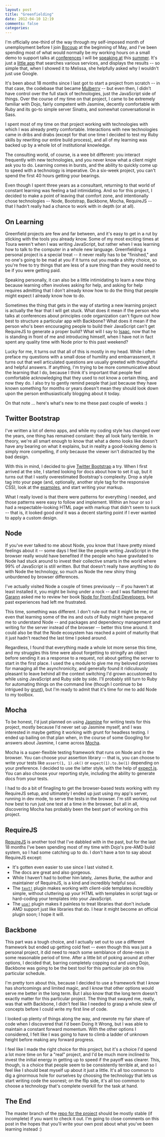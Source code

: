 ```yaml
---
layout: post
title: "Greenfielding"
date: 2012-04-10 12:19
comments: false
categories:
---
```


I'm officially one-third of the way through my self-imposed month of unemployment before I join [Bocoup](http://bocoup.com) at the beginning of May, and I've been spending most of what would normally be my working hours on a small demo to support talks at [conferences](http://2012.front-trends.com/) I will be [speaking at](http://backboneconf.com/) this [summer](http://2012.texasjavascript.com/). It's just a [little app](https://github.com/rmurphey/srchr-demo) that searches various services, and displays the results -- so simple that, when I showed it to Melissa, she helpfully asked why I wouldn't just use Google.

It's been about 18 months since I last got to start a project from scratch -- in that case, the codebase that became [Mulberry](http://mulberry.toura.com) -- but even then, I didn't have control over the full stack of technologies, just the JavaScript side of things. Over the course of my time on that project, I came to be extremely familiar with Dojo, fairly competent with Jasmine, decently comfortable with Ruby and its go-to simple server Sinatra, and somewhat conversational in Sass.

I spent most of my time on that project working with technologies with which I was already pretty comfortable. Interactions with new technologies came in dribs and drabs (except for that one time I decided to test my Ruby skills by rewriting our entire build process), and all of my learning was backed up by a whole lot of institutional knowledge.

The consulting world, of course, is a wee bit different: you interact frequently with new technologies, and you never know what a client might ask you to do. Learning comes in bursts, and the ability to quickly come up to speed with a technology is imperative. On a six-week project, you can't spend the first 40 hours getting your bearings.

Even though I spent three years as a consultant, returning to that world of constant learning was feeling a tad intimidating. And so for this project, I decided to make a point of leaving that comfort zone, and intentionally chose technologies -- Node, Bootstrap, Backbone, Mocha, RequireJS -- that I hadn't really had a chance to work with in depth (or at all).

## On Learning

Greenfield projects are few and far between, and it's easy to get in a rut by sticking with the tools you already know. Some of my most exciting times at Toura weren't when I was writing JavaScript, but rather when I was learning how to talk to the computer in a whole new language. Greenfielding a personal project is a special treat -- it never really has to be "finished," and no one's going to be mad at you if it turns out you made a shitty choice, so you're free to try things that are less of a sure thing than they would need to be if you were getting paid.

Speaking personally, it can also be a little intimidating to learn a new thing because learning often involves asking for help, and asking for help requires admitting that I don't already know how to do the thing that people might expect I already know how to do.

Sometimes the thing that gets in the way of starting a new learning project is actually the fear that I will get stuck. What does it mean if the person who talks at conferences about principles code organization can't figure out how best to structure a particular app with Backbone? What does it mean if the person who's been encouraging people to build their JavaScript can't get RequireJS to generate a proper build? What will I say to [Isaac](http://blog.izs.me/), now that he is standing in front of me and introducing himself, when I have not in fact spent any quality time with Node prior to this past weekend?

Lucky for me, it turns out that all of this is mostly in my head. While I often preface my questions with a small dose of humility and embarrassment, it turns out that well articulated questions are usually greeted with thoughtful and helpful answers. If anything, I'm trying to be more communicative about the learning that I do, because I think it's important that people feel comfortable acknowledging that they used to not know a certain thing, and now they do. I also try to gently remind people that just because they have known something for months or years doesn't mean they should look down upon the person enthusiastically blogging about it today.

On that note ... here's what's new to me these past couple of weeks :)

## Twitter Bootstrap

I've written a lot of demo apps, and while my coding style has changed over the years, one thing has remained constant: they all look fairly terrible. In theory, we're all smart enough to know that what a demo looks like doesn't have any bearing on what it explains, but in reality a good-looking demo is simply more compelling, if only because the viewer isn't distracted by the bad design.

With this in mind, I decided to give [Twitter Bootstrap](http://twitter.github.com/bootstrap/) a try. When I first arrived at the site, I started looking for docs about how to set it up, but it turns out that I vastly overestimated Bootstrap's complexity. Drop a style tag into your page (and, optionally, another style tag for the responsive CSS), look at the [examples](http://twitter.github.com/bootstrap/examples.html), and start writing your markup.

What I really loved is that there were patterns for everything I needed, and those patterns were easy to follow and implement. Within an hour or so I had a respectable-looking HTML page with markup that didn't seem to suck -- that is, it looked good *and* it was a decent starting point if I ever wanted to apply a custom design.

## Node

If you've ever talked to me about Node, you know that I have pretty mixed feelings about it -- some days I feel like the people writing JavaScript in the browser really would have benefited if the people who have gravitated to Node had stuck around to invest their collective smarts in the world where 99% of JavaScript is still written. But that doesn't really have anything to do with Node the technology, so much as Node the new shiny thing unburdened by browser differences.

I've actually visited Node a couple of times previously -- if you haven't at least installed it, you might be living under a rock -- and I was flattered that [Garann](http://dev.garann.com) asked me to review her book [Node for Front-End Developers](http://shop.oreilly.com/product/0636920023258.do), but past experiences had left me frustrated.

This time, something was different. I don't rule out that it might be me, or even that learning some of the ins and outs of Ruby might have prepared me to understand Node -- and packages and dependency management and writing for the server instead of the browser -- better this time around. It could also be that the Node ecosystem has reached a point of maturity that it just hadn't reached the last time I poked around.

Regardless, I found that everything made a whole lot more sense this time, and my struggles this time were about forgetting to stringify an object before sending it as a response to a request, not about getting the server to start in the first place. I used the `q` module to give me my beloved promises for managing all the asynchronicity, and generally found it ridiculously pleasant to leave behind all the context switching I'd grown accustomed to while using JavaScript and Ruby side by side. I'll probably still turn to Ruby for automating things on the command line (though I continue to be intrigued by [grunt](https://github.com/cowboy/grunt)), but I'm ready to admit that it's time for me to add Node to my toolbox.

## Mocha

To be honest, I'd just planned on using [Jasmine](https://github.com/pivotal/jasmine) for writing tests for this project, mostly because I'd never set up Jasmine myself, and I was interested in maybe getting it working with grunt for headless testing. I ended up bailing on that plan when, in the course of some Googling for answers about Jasmine, I came across [Mocha](http://visionmedia.github.com/mocha/).

Mocha is a super-flexible testing framework that runs on Node and in the browser. You can choose your assertion library -- that is, you can choose to write your tests like `assert(1, 1).ok()` or `expect(1).to.be(1)` depending on your preference. I decided to use the latter style, with the help of [expect.js](https://github.com/LearnBoost/expect.js). You can also choose your reporting style, including the ability to generate docs from your tests.

I had to do a bit of finagling to get the browser-based tests working with my
RequireJS setup, and ultimately I ended up just using my app's server, running
in dev mode, to serve the tests in the browser. I'm still working out how best
to run just one test at a time in the browser, but all in all, discovering Mocha has probably been the best part of working on this project.

## RequireJS

[RequireJS](http://requirejs.org/) is another tool that I've dabbled with in the past, but for the last 18 months I've been spending most of my time with Dojo's pre-AMD build system, so I had some catching up to do. I don't have a ton to say about RequireJS except:

- It's gotten even easier to use since I last visited it.
- The docs are great and also gorgeous.
- While I haven't had to bother him lately, James Burke, the author and maintainer of RequireJS, is a kind and incredibly helpful soul.
- The [`text!`](http://requirejs.org/docs/api.html#text) plugin makes working with client-side templates incredibly simple, without cluttering up your HTML with templates in script tags or hard-coding your templates into your JavaScript.
- The [`use!`](https://github.com/tbranyen/use.js) plugin makes it painless to treat libraries that don't include AMD support just like libraries that do. I hear it might become an official plugin soon; I hope it will.

## Backbone

This part was a tough choice, and I actually set out to use a different framework but ended up getting cold feet -- even though this was just a personal project, it did need to reach some semblance of done-ness in some reasonable period of time. After a little bit of poking around at other options, I decided that, barring completely copping out and using Dojo, Backbone was going to be the best tool for this particular job on this particular schedule.

I'm pretty torn about this, because I decided to use a framework that I *know* has shortcomings and limited magic, and I *know* that other options would serve me better in the long term. But I also know that the long term doesn't exactly matter for this particular project. The thing that swayed me, really, was that with Backbone, I didn't feel like I needed to grasp a whole slew of concepts before I could write my first line of code.

I looked up plenty of things along the way, and rewrote my fair share of code when I discovered that I'd been Doing It Wrong, but I was able to maintain a constant forward momentum. With the other options I considered, I felt like I was going to have to climb a ladder of unknown height before making any forward progress.

I feel like I made the right choice for this project, but it's a choice I'd spend a lot more time on for a "real" project, and I'd be much more inclined to invest the initial energy in getting up to speed if the payoff was clearer. This, though, is a choice that people seem to be consistently terrible at, and so I feel like I should beat myself up about it just a little. It's all too common to dig a ginormous hole for ourselves by choosing the technology that lets us start writing code the soonest; on the flip side, it's all too common to choose a technology that's complete overkill for the task at hand.

## The End

The master branch of the [repo for the project](https://github.com/rmurphey/srchr-demo) should be mostly stable (if incomplete) if you want to check it out. I'm going to close comments on this post in the hopes that you'll write your own post about what you've been learning instead :)
